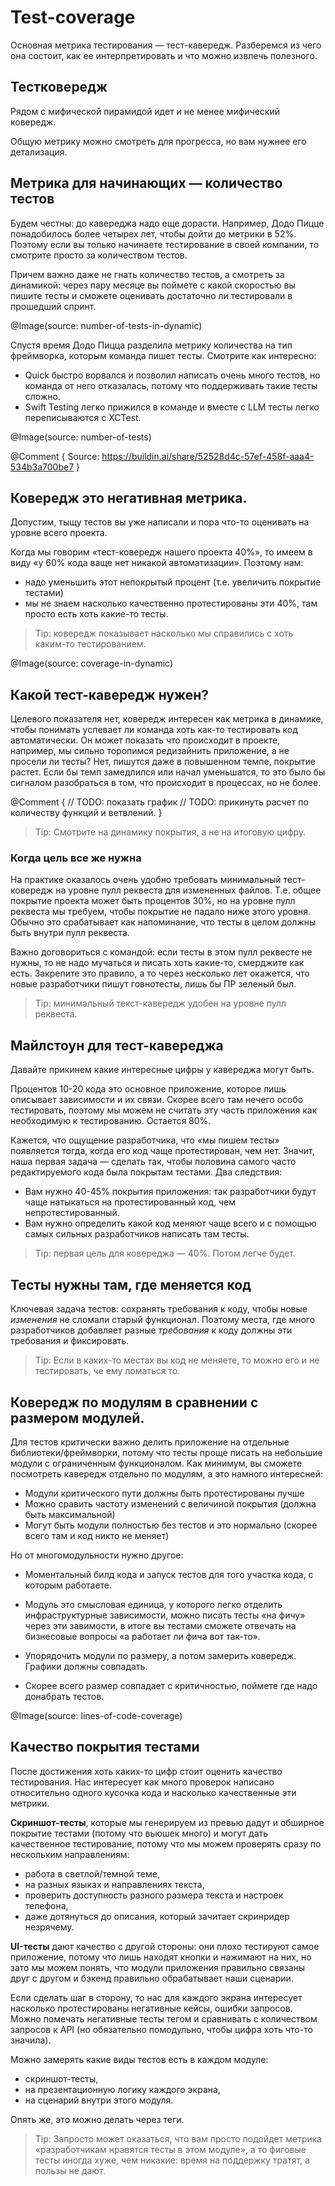 # Test-coverage

Основная метрика тестирования — тест-кавередж. Разберемся из чего она состоит, как ее интерпретировать и что можно извлечь полезного. 

## Тестковередж

Рядом с мифической пирамидой идет и не менее мифический ковередж. 

Общую метрику можно смотреть для прогресса, но вам нужнее его детализация. 


## Метрика для начинающих — количество тестов

Будем честны: до кавереджа надо еще дорасти. Например, Додо Пицце понадобилось более четырех лет, чтобы дойти до метрики в 52%. Поэтому если вы только начинаете тестирование в своей компании, то смотрите просто за количеством тестов. 

Причем важно даже не гнать количество тестов, а смотреть за динамикой: через пару месяце вы поймете с какой скоростью вы пишите тесты и сможете оценивать достаточно ли тестировали в прошедший спринт. 

@Image(source: number-of-tests-in-dynamic)

Спустя время Додо Пицца разделила метрику количества на тип фреймворка, которым команда пишет тесты. Смотрите как интересно: 
- Quick быстро ворвался и позволил написать очень много тестов, но команда от него отказалась, потому что поддерживать такие тесты сложно.
- Swift Testing легко прижился в команде и вместе с LLM тесты легко переписываются с XCTest.

@Image(source: number-of-tests)

@Comment {
    Source: https://buildin.ai/share/52528d4c-57ef-458f-aaa4-534b3a700be7
}

## Ковередж это негативная метрика. 

Допустим, тыщу тестов вы уже написали и пора что-то оценивать на уровне всего проекта. 

Когда мы говорим «тест-ковередж нашего проекта 40%», то имеем в виду «у 60% кода ваще нет никакой автоматизации». Поэтому нам:
- надо уменьшить этот непокрытый процент (т.е. увеличить покрытие тестами)
- мы не знаем насколько качественно протестированы эти 40%, там просто есть хоть какие-то тесты. 

> Tip: ковередж показывает насколько мы справились с хоть каким-то тестированием. 

@Image(source: coverage-in-dynamic)

## Какой тест-кавередж нужен?

Целевого показателя нет, ковередж интересен как метрика в динамике, чтобы понимать успевает ли команда хоть как-то тестировать код автоматически. Он может показать что происходит в проекте, например, мы сильно торопимся редизайнить приложение, а не просели ли тесты? Нет, пишутся даже в повышенном темпе, покрытие растет. Если бы темп замедлился или начал уменьшатся, то это было бы сигналом разобраться в том, что происходит в процессах, но не более. 

@Comment {
    // TODO: показать график
    // TODO: прикинуть расчет по количеству функций и ветвлений. 
}

> Tip: Смотрите на динамику покрытия, а не на итоговую цифру. 

### Когда цель все же нужна

На практике оказалось очень удобно требовать минимальный тест-ковередж на уровне пулл реквеста для измененных файлов. Т.е. общее покрытие проекта может быть процентов 30%, но на уровне пулл реквеста мы требуем, чтобы покрытие не падало ниже этого уровня. Обычно это срабатывает как напоминание, что тесты в целом должны быть внутри пулл реквеста. 

Важно договориться с командой: если тесты в этом пулл реквесте не нужны, то не надо мучаться и писать хоть какие-то, смерджите как есть. Закрепите это правило, а то через несколько лет окажется, что новые разработчики пишут говнотесты, лишь бы ПР зеленый был. 

> Tip: минимальный текст-кавередж удобен на уровне пулл реквеста. 


## Майлстоун для тест-кавереджа

Давайте прикинем какие интересные цифры у кавереджа могут быть. 

Процентов 10-20 кода это основное приложение, которое лишь описывает зависимости и их связи. Скорее всего там нечего особо тестировать, поэтому мы можем не считать эту часть приложения как необходимую к тестированию. Остается 80%.  

Кажется, что ощущение разработчика, что «мы пишем тесты» появляется тогда, когда его код чаще протестирован, чем нет. Значит, наша первая задача — сделать так, чтобы половина самого часто редактируемого кода была покрытам тестами. Два следствия:
- Вам нужно 40-45% покрытия приложения: так разработчики будут чаще натыкаться на протестированный код, чем непротестированный.
- Вам нужно определить какой код меняют чаще всего и с помощью самых сильных разработчиков написать там тесты.  

> Tip: первая цель для ковереджа — 40%. Потом легче будет. 

## Тесты нужны там, где меняется код

Ключевая задача тестов: сохранять требования к коду, чтобы новые *изменения* не сломали старый функционал. Поэтому места, где много разработчиков добавляет разные *требования* к коду должны эти требования и фиксировать. 

> Tip: Если в каких-то местах вы код не меняете, то можно его и не тестировать, че ему ломаться то.   

## Ковередж по модулям в сравнении с размером модулей.

Для тестов критически важно делить приложение на отдельные библиотеки/фреймворки, потому что тесты проще писать на небольшие модули с ограниченным функционалом. Как минимум, вы сможете посмотреть кавередж отдельно по модулям, а это намного интересней: 
- Модули критического пути должны быть протестированы лучше
- Можно сравить частоту изменений с величиной покрытия (должна быть максимальной)
- Могут быть модули полностью без тестов и это нормально (скорее всего там и код никто не меняет)

Но от многомодульности нужно другое: 
- Моментальный билд кода и запуск тестов для того участка кода, с которым работаете. 
- Модуль это смысловая единица, у которого легко отделить инфраструктурные зависимости, можно писать тесты «на фичу» через эти завимости, в итоге вы тестами сможете отвечать на бизнесовые вопросы «а работает ли фича вот так-то». 

- Упорядочить модули по размеру, а потом замерить ковередж. Графики должны совпадать.
- Скорее всего размер совпадает с критичностью, поймете где надо донабрать тестов. 

@Image(source: lines-of-code-coverage)

## Качество покрытия тестами

После достижения хоть каких-то цифр стоит оценить качество тестирования. Нас интересует как много проверок написано относительно одного кусочка кода и насколько качественные эти метрики. 

**Скриншот-тесты**, которые мы генерируем из превью дадут и обширное покрытие тестами (потому что вьюшек много) и могут дать качественное тестирование, потому что мы можем проверять сразу по нескольким направлениям: 
- работа в светлой/темной теме, 
- на разных языках и направлениях текста, 
- проверить доступность разного размера текста и настроек телефона, 
- даже дотянуться до описания, который зачитает скринридер незрячему. 

**UI-тесты** дают качество с другой стороны: они плохо тестируют самое приложение, потому что лишь находят кнопки и нажимают на них, но зато мы можем понять, что модули приложения правильно связаны друг с другом и бэкенд правильно обрабатывает наши сценарии.  

Если сделать шаг в сторону, то нас для каждого экрана интересует насколько протестированы негативные кейсы, ошибки запросов. Можно помечать негативные тесты тегом и сравнивать с количеством запросов к API (но обязательно помодульно, чтобы цифра хоть что-то значила). 

Можно замерять какие виды тестов есть в каждом модуле: 
- скриншот-тесты, 
- на презентационную логику каждого экрана, 
- на сценарий внутри этого модуля. 

Опять же, это можно делать через теги. 

> Tip: Запросто может оказаться, что вам просто подойдет метрика «разработчикам нравятся тесты в этом модуле», а то фиговые тесты иногда хуже, чем никакие: время на поддержку тратят, а пользы не дают. 
